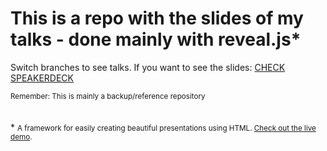 # This is a repo with the slides of my talks - done mainly with reveal.js*

Switch branches to see talks.
If you want to see the slides: <a href="https://speakerdeck.com/makhbeth" target="_blank">CHECK SPEAKERDECK</a>

<small>Remember: This is mainly a backup/reference repository</small>
<br><br><br> *
<small> A framework for easily creating beautiful presentations using HTML. [Check out the live demo](http://lab.hakim.se/reveal-js/).</small>
